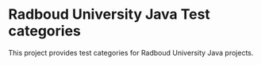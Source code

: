 # Radboud University Java Test categories

This project provides test categories for Radboud University Java projects.